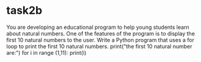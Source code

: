 # task2b
You are developing an educational program to help young students learn about natural numbers. One of the features of the program is to display the first 10 natural numbers to the user. Write a Python program that uses a for loop to print the first 10 natural numbers.
print("the first 10 natural number are:")
for i in range (1,11):
 print(i)
